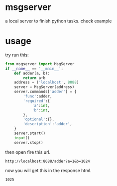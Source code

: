 # msgserver
a local server to finish python tasks. check example
# usage
try run this:
```python
from msgserver import MsgServer
if __name__ == '__main__':
    def adder(a, b):
        return a+b
    address = ('localhost', 8088)
    server = MsgServer(address)
    server.commands['adder'] = {
        'func':adder,
        'required':{
            'a':int,
            'b':int,
        },
        'optional':{},
        'description':'adder',
    }
    server.start()
    input()
    server.stop()
```
then open fire this url.

`http://localhost:8088/adder?a=1&b=1024`

now you will get this in the response html.

`1025`

